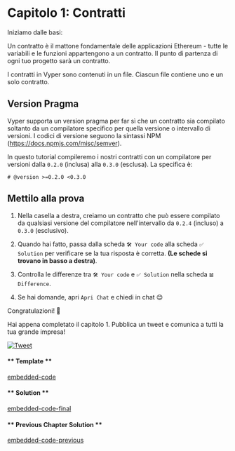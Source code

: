 # Capitolo 1: Contratti

Iniziamo dalle basi:

Un contratto è il mattone fondamentale delle applicazioni Ethereum - tutte le variabili e le funzioni appartengono a un contratto. Il punto di partenza di ogni tuo progetto sarà un contratto.

I contratti in Vyper sono contenuti in un file. Ciascun file contiene uno e un solo contratto.

## Version Pragma

Vyper supporta un version pragma per far sì che un contratto sia compilato
soltanto da un compilatore specifico per quella versione o intervallo di versioni.
I codici di versione seguono la sintassi NPM (https://docs.npmjs.com/misc/semver).

In questo tutorial compileremo i nostri contratti con un compilatore per versioni dalla `0.2.0` (inclusa) alla `0.3.0` (esclusa). La specifica è:

```vyper
# @version >=0.2.0 <0.3.0
```

## Mettilo alla prova

1. Nella casella a destra, creiamo un contratto che può essere compilato da qualsiasi versione del compilatore nell'intervallo da `0.2.4` (incluso) a `0.3.0` (esclusivo).

2. Quando hai fatto, passa dalla scheda `🛠 Your code` alla scheda `✅ Solution` per verificare se la tua risposta è corretta. **(Le schede si trovano in basso a destra)**.

3. Controlla le differenze tra `🛠 Your code` e `✅ Solution` nella scheda `𝌡 Difference`.

4. Se hai domande, apri `Apri Chat` e chiedi in chat 😊

Congratulazioni! 🎉

Hai appena completato il capitolo 1. Pubblica un tweet e comunica a tutti la tua grande impresa!

[![Tweet](https://img.shields.io/twitter/url?style=social&url=https%3A%2F%2Fvyper.fun%2F%23%2F1%2Fcontract_structure)](https://twitter.com/intent/tweet?hashtags=VyperFun&ref_src=twsrc%5Etfw&text=I%20just%20completed%20Chapter%201%20of%20%40VyperFun%3A%20Create%20your%20Pok%C3%A9mon%20on%20blockchain%20using%20%40vyperlang%20%F0%9F%98%8E%20&tw_p=tweetbutton&url=https%3A%2F%2Fvyper.fun%2F%23%2F1%2Fcontract_structure)

<!-- tabs:start -->

#### ** Template **

[embedded-code](../../assets/1/1.1-template-code.vy ':include :type=code embed-template')

#### ** Solution **

[embedded-code-final](../../assets/1/1.1-finished-code.vy ':include :type=code embed-final')

#### ** Previous Chapter Solution **

[embedded-code-previous](../../assets/1/1.0-finished-code.vy ':include :type=code embed-previous')

<!-- tabs:end -->
